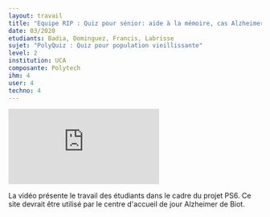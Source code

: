 ```yaml
---
layout: travail 
title: "Equipe RIP : Quiz pour sénior: aide à la mémoire, cas Alzheimer"
date: 03/2020
etudiants: Badia, Dominguez, Francis, Labrisse
sujet: "PolyQuiz : Quiz pour population vieillissante"
level: 2
institution: UCA
composante: Polytech
ihm: 4
user: 4
techno: 4
---
```


<iframe src="https://youtu.be/2kIR_BSImVg" frameborder="0" allow="accelerometer; autoplay; encrypted-media; gyroscope; picture-in-picture" allowfullscreen></iframe>

La vidéo présente le travail des étudiants dans le cadre du projet PS6.
Ce site devrait être utilisé par le centre d'accueil de jour Alzheimer de Biot. 